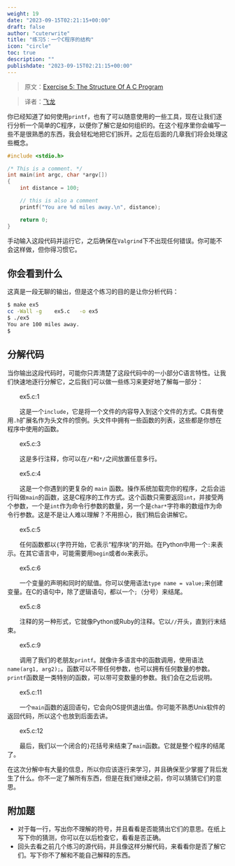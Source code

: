 ```yaml
---
weight: 19
date: "2023-09-15T02:21:15+00:00"
draft: false
author: "cuterwrite"
title: "练习5：一个C程序的结构"
icon: "circle"
toc: true
description: ""
publishdate: "2023-09-15T02:21:15+00:00"
---
```




> 原文：[Exercise 5: The Structure Of A C Program](http://c.learncodethehardway.org/book/ex5.html)

> 译者：[飞龙](https://github.com/wizardforcel)

你已经知道了如何使用`printf`，也有了可以随意使用的一些工具，现在让我们逐行分析一个简单的C程序，以便你了解它是如何组织的。在这个程序里你会编写一些不是很熟悉的东西，我会轻松地把它们拆开。之后在后面的几章我们将会处理这些概念。

```c
#include <stdio.h>

/* This is a comment. */
int main(int argc, char *argv[])
{
    int distance = 100;

    // this is also a comment
    printf("You are %d miles away.\n", distance);

    return 0;
}
```

手动输入这段代码并运行它，之后确保在`Valgrind`下不出现任何错误。你可能不会这样做，但你得习惯它。

## 你会看到什么

这真是一段无聊的输出，但是这个练习的目的是让你分析代码：

```sh
$ make ex5
cc -Wall -g    ex5.c   -o ex5
$ ./ex5
You are 100 miles away.
$
```

## 分解代码

当你输出这段代码时，可能你只弄清楚了这段代码中的一小部分C语言特性。让我们快速地逐行分解它，之后我们可以做一些练习来更好地了解每一部分：

　　ex5.c:1

　　这是一个`include`，它是将一个文件的内容导入到这个文件的方式。C具有使用`.h`扩展名作为头文件的惯例。头文件中拥有一些函数的列表，这些都是你想在程序中使用的函数。

　　ex5.c:3

　　这是多行注释，你可以在`/*`和`*/`之间放置任意多行。

　　ex5.c:4

　　这是一个你遇到的更复杂的 `main` 函数。操作系统加载完你的程序，之后会运行叫做`main`的函数，这是C程序的工作方式。这个函数只需要返回`int`，并接受两个参数，一个是`int`作为命令行参数的数量，另一个是`char*`字符串的数组作为命令行参数。这是不是让人难以理解？不用担心，我们稍后会讲解它。

　　ex5.c:5

　　任何函数都以`{`字符开始，它表示“程序块”的开始。在Python中用一个`:`来表示。在其它语言中，可能需要用`begin`或者`do`来表示。

　　ex5.c:6

　　一个变量的声明和同时的赋值。你可以使用语法`type name = value;`来创建变量。在C的语句中，除了逻辑语句，都以一个`;`（分号）来结尾。

　　ex5.c:8

　　注释的另一种形式，它就像Python或Ruby的注释。它以`//`开头，直到行末结束。

　　ex5.c:9

　　调用了我们的老朋友`printf`。就像许多语言中的函数调用，使用语法`name(arg1, arg2);`。函数可以不带任何参数，也可以拥有任何数量的参数。`printf`函数是一类特别的函数，可以带可变数量的参数。我们会在之后说明。

　　ex5.c:11

　　一个`main`函数的返回语句，它会向OS提供退出值。你可能不熟悉Unix软件的返回代码，所以这个也放到后面去讲。

　　ex5.c:12

　　最后，我们以一个闭合的`}`花括号来结束了`main`函数。它就是整个程序的结尾了。

在这次分解中有大量的信息，所以你应该逐行来学习，并且确保至少掌握了背后发生了什么。你不一定了解所有东西，但是在我们继续之前，你可以猜猜它们的意思。

## 附加题

+ 对于每一行，写出你不理解的符号，并且看看是否能猜出它们的意思。在纸上写下你的猜测，你可以在以后检查它，看看是否正确。
+ 回头去看之前几个练习的源代码，并且像这样分解代码，来看看你是否了解它们。写下你不了解和不能自己解释的东西。

